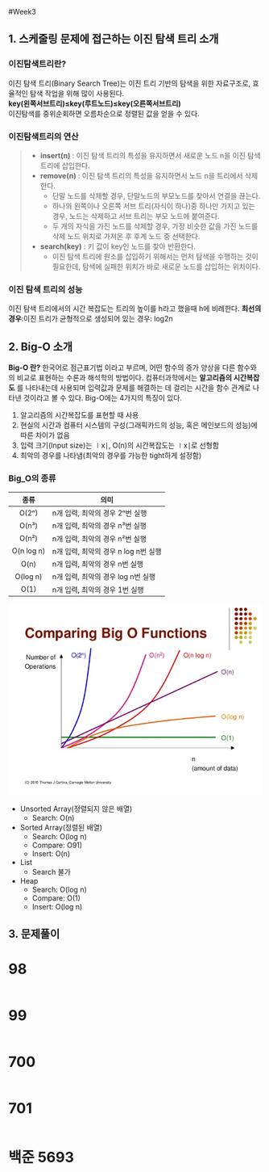 #Week3
## 1. 스케줄링 문제에 접근하는 이진 탐색 트리 소개
### 이진탐색트리란?
이진 탐색 트리(Binary Search Tree)는 이진 트리 기반의 탐색을 위한 자료구조로, 효율적인 탐색 작업을 위해 많이 사용된다.  
__key(왼쪽서브트리)≤key(루트노드)≤key(오른쪽서브트리)__  
이진탐색를 중위순회하면 오름차순으로 정렬된 값을 얻을 수 있다.
### 이진탐색트리의 연산
> * __insert(n)__ : 이진 탐색 트리의 특성을 유지하면서 새로운 노드 n을 이진 탐색 트리에 삽입한다.
> * __remove(n)__ : 이진 탐색 트리의 특성을 유지하면서 노드 n을 트리에서 삭제한다.
>   * 단말 노드를 삭제할 경우, 단말노드의 부모노드를 찾아서 연결을 끊는다.
>   * 하나의 왼쪽이나 오른쪽 서브 트리(자식이 하나)중 하나만 가지고 있는 경우, 노드는 삭제하고 서브 트리는 부모 노드에 붙여준다.
>   * 두 개의 자식을 가진 노드를 삭제할 경우, 가장 비슷한 값을 가진 노드를 삭제 노드 위치로 가져온 후 후계 노드 중 선택한다.
> * __search(key)__ : 키 값이 key인 노드를 찾아 반환한다.
>   * 이진 탐색 트리에 원소를 삽입하기 위해서는 먼저 탐색을 수행하는 것이 필요한데, 탐색에 실패한 위치가 바로 새로운 노드를 삽입하는 위치이다.

### 이진 탐색 트리의 성능
이진 탐색 트리에서의 시간 복잡도는 트리의 높이를 h라고 했을때 h에 비례한다.
__최선의 경우__:이진 트리가 균형적으로 생성되어 있는 경우: log2n
## 2. Big-O 소개
__Big-O 란?__
한국어로 점근표기법 이라고 부르며, 어떤 함수의 증가 양상을 다른 함수와의 비교로 표현하는 수론과 해석학의 방법이다. 컴퓨터과학에서는 __알고리즘의 시간복잡도__ 를 나타내는데 사용되며 입력값과 문제를 해결하는 데 걸리는 시간을 함수 관계로 나타낸 것이라고 볼 수 있다. Big-O에는 4가지의 특징이 있다. 
1. 알고리즘의 시간복잡도를 표현할 때 사용
2. 현실의 시간과 컴퓨터 시스템의 구성(그래픽카드의 성능, 혹은 메인보드의 성능)에 따른 차이가 없음
3. 입력 크기(Input size)는 ∣x∣, O(n)의 시간복잡도는 ∣x∣로 선형함
4. 최악의 경우를 나타냄(최악의 경우를 가능한 tight하게 설정함)
### Big_O의 종류  
|종류|의미|
|:---:|---|
|O(2ⁿ)|n개 입력, 최악의 경우 2ⁿ번 실행|
|O(n³)|n개 입력, 최악의 경우 n³번 실행|
|O(n²)|n개 입력, 최악의 경우 n²번 실행|
|O(n log n)|n개 입력, 최악의 경우 n log n번 실행|
|O(n)|n개 입력, 최악의 경우 n번 실행|
|O(log n)|n개 입력, 최악의 경우 log n번 실행|
|O(1)|n개 입력, 최악의 경우 1번 실행|   

![Big-O_Comparison](Big-O.jpg)   
* Unsorted Array(정렬되지 않은 배열)
  * Search: O(n)
* Sorted Array(정렬된 배열)
  * Search: O(log n)
  * Compare: O91)
  * Insert: O(n)
* List
  * Search 불가
* Heap
  * Search: O(log n)
  * Compare: O(1)
  * Insert: O(log n)
## 3. 문제풀이
# 98
```C++
```
# 99
```C++
```
# 700
```C++
```
# 701
```C++
```
# 백준 5693

